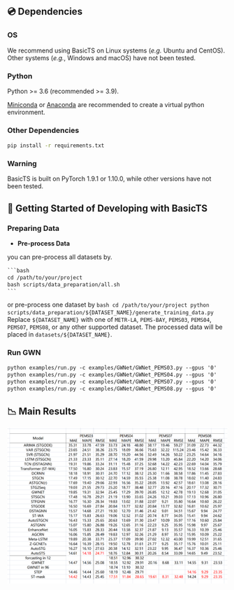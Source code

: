 

## 💿 Dependencies

### OS

We recommend using BasicTS on Linux systems (*e.g.* Ubuntu and CentOS). 
Other systems (*e.g.*, Windows and macOS) have not been tested.

### Python

Python >= 3.6 (recommended >= 3.9).

[Miniconda](https://docs.conda.io/en/latest/miniconda.html) or [Anaconda](https://www.anaconda.com/) are recommended to create a virtual python environment.

### Other Dependencies

```bash
pip install -r requirements.txt
```

### Warning

BasicTS is built on PyTorch 1.9.1 or 1.10.0, while other versions have not been tested.


## 🎯 Getting Started of Developing with BasicTS

### Preparing Data


- **Pre-process Data**

you can pre-process all datasets by.

    ```bash
    cd /path/to/your/project
    bash scripts/data_preparation/all.sh
    ```

or  pre-process one dataset by
    ```bash
    cd /path/to/your/project
    python scripts/data_preparation/${DATASET_NAME}/generate_training_data.py
    ```
    Replace `${DATASET_NAME}` with one of `METR-LA`, `PEMS-BAY`, `PEMS03`, `PEMS04`, `PEMS07`, `PEMS08`, or any other supported dataset. The processed data will be placed in `datasets/${DATASET_NAME}`.



### Run GWN

```
python examples/run.py -c examples/GWNet/GWNet_PEMS03.py --gpus '0'
python examples/run.py -c examples/GWNet/GWNet_PEMS04.py --gpus '0'
python examples/run.py -c examples/GWNet/GWNet_PEMS07.py --gpus '0'
python examples/run.py -c examples/GWNet/GWNet_PEMS08.py --gpus '0'

```



## 📉 Main Results

![Main results.](results/results.png)


